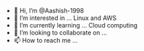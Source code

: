 - 👋 Hi, I’m @Aashish-1998
- 👀 I’m interested in ... Linux and AWS
- 🌱 I’m currently learning ... Cloud computing
- 💞️ I’m looking to collaborate on ... 
- 📫 How to reach me ...

<!---
Aashish-1998/Aashish-1998 is a ✨ special ✨ repository because its `README.md` (this file) appears on your GitHub profile.
You can click the Preview link to take a look at your changes.
--->
